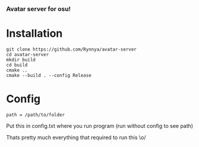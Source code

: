 ### Avatar server for osu!

# Installation
```
git clone https://github.com/Rynnya/avatar-server
cd avatar-server
mkdir build
cd build
cmake ..
cmake --build . --config Release
```

# Config
```
path = /path/to/folder
```
Put this in config.txt where you run program (run without config to see path)

Thats pretty much everything that required to run this \o/
